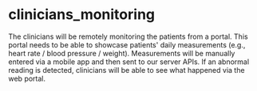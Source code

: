 # clinicians_monitoring
The clinicians will be remotely monitoring the patients from a portal. This portal needs to be able to showcase patients' daily measurements (e.g., heart rate / blood pressure / weight). Measurements will be manually entered via a mobile app and then sent to our server APIs. If an abnormal reading is detected, clinicians will be able to see what happened via the web portal.
